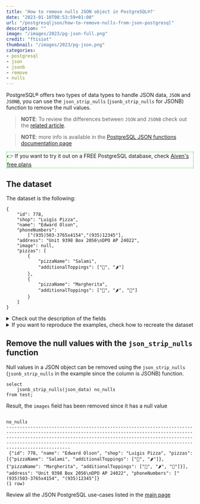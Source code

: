 ```yaml
---
title: 'How to remove nulls JSON object in PostgreSQL®?'
date: "2023-01-10T08:53:59+01:00"
url: "/postgresqljson/how-to-remove-nulls-from-json-postgresql"
description: ""
image: "/images/2023/pg-json-full.png"
credit: "ftisiot"
thumbnail: "/images/2023/pg-json.png"
categories:
- postgresql
- json
- jsonb
- remove
- nulls
---
```


PostgreSQL® offers two types of data types to handle JSON data, `JSON` and `JSONB`, you can use the `json_strip_nulls` (`jsonb_strip_nulls` for JSONB) function to remove the null values.

<!--more-->


> **NOTE**: To review the differences between `JSON` and `JSONB` check out the [related article](/postgresqljson/what-are-the-differences-json-jsonb-postgresql).

> **NOTE**: more info is available in the [PostgreSQL JSON functions documentation page](https://www.postgresql.org/docs/current/functions-json.html)

<p style="border:2px dotted #77dd77;"> 👉 If you want to try it out on a FREE PostgreSQL database, check <a href="https://console.aiven.io/signup">Aiven's free plans</a></p>

## The dataset

The dataset is the following:

```
{
    "id": 778,
    "shop": "Luigis Pizza",
    "name": "Edward Olson",
    "phoneNumbers":
        ["(935)503-3765x4154","(935)12345"],
    "address": "Unit 9398 Box 2056\nDPO AP 24022",
    "image": null,
    "pizzas": [
        {
            "pizzaName": "Salami",
            "additionalToppings": ["🥓", "🌶️"]
        },
        {
            "pizzaName": "Margherita",
            "additionalToppings": ["🍌", "🌶️", "🍍"]
        }
    ]
}
```

<details>
  <summary>Check out the description of the fields</summary>
The following examples use a pizza order dataset with an order having:

* `id`: 778
* `shop`: "Luigis Pizza"
* `name`: "Edward Olson"
* `phoneNumbers`:["(935)503-3765x4154","(935)12345"]
* `address`: "Unit 9398 Box 2056\nDPO AP 24022"
* `image`: null
* and two pizzas contained in the `pizzas` item:

```
[
    {
        "pizzaName": "Salami",
        "additionalToppings": ["🥓", "🌶️"]
    },
    {
        "pizzaName": "Margherita",
        "additionalToppings": ["🍌", "🌶️", "🍍"]
    }
]
```
</details>
<details>
  <summary>If you want to reproduce the examples, check how to recreate the dataset</summary>

It can be recreated with the following script:

```
create table test(id serial, json_data jsonb);

insert into test(json_data) values (
'{
    "id": 778,
    "shop": "Luigis Pizza",
    "name": "Edward Olson",
    "phoneNumbers":
        ["(935)503-3765x4154","(935)12345"],
    "address": "Unit 9398 Box 2056\nDPO AP 24022",
    "image": null,
    "pizzas": [
        {
            "pizzaName": "Salami",
            "additionalToppings": ["🥓", "🌶️"]
        },
        {
            "pizzaName": "Margherita",
            "additionalToppings": ["🍌", "🌶️", "🍍"]
        }
    ]
}');
```

</details>

## Remove the null values with the `json_strip_nulls` function

Null values in a JSON object can be removed using the `json_strip_nulls` (`jsonb_strip_nulls` in the example since the column is JSONB) function. 

```
select 
    jsonb_strip_nulls(json_data) no_nulls
from test;
```

Result, the `images` field has been removed since it has a null value

```
                                                                                                                                                    no_nulls
----------------------------------------------------------------------------------------------------------------------------------------------------------------------------------------------------------------------------------------------------------------------------------------------------------------
 {"id": 778, "name": "Edward Olson", "shop": "Luigis Pizza", "pizzas": [{"pizzaName": "Salami", "additionalToppings": ["🥓", "🌶️"]}, {"pizzaName": "Margherita", "additionalToppings": ["🍌", "🌶️", "🍍"]}], "address": "Unit 9398 Box 2056\nDPO AP 24022", "phoneNumbers": ["(935)503-3765x4154", "(935)12345"]}
(1 row)
```

Review all the JSON PostgreSQL use-cases listed in the [main page](/postgresqljson/main)